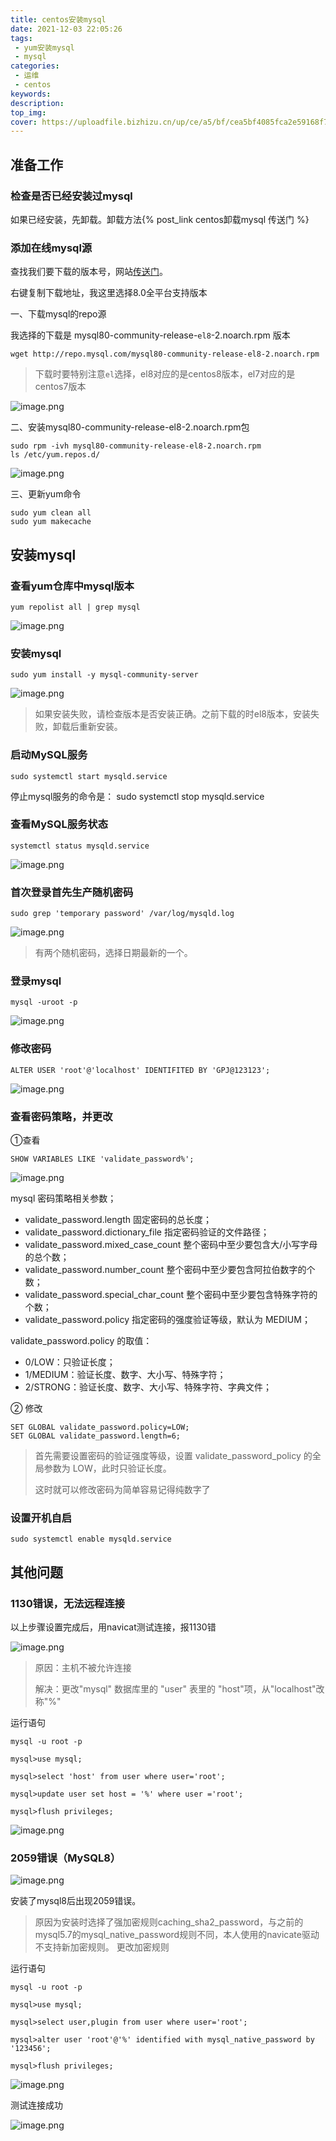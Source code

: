 ```yaml
---
title: centos安装mysql
date: 2021-12-03 22:05:26
tags:
 - yum安装mysql
 - mysql
categories:
 - 运维
 - centos
keywords:
description:
top_img:
cover: https://uploadfile.bizhizu.cn/up/ce/a5/bf/cea5bf4085fca2e59168f7a22f478d1a.jpg
---
```

## 准备工作  

### 检查是否已经安装过mysql

如果已经安装，先卸载。卸载方法{% post_link centos卸载mysql 传送门 %}

### 添加在线mysql源

查找我们要下载的版本号，网站[传送门](http://repo.mysql.com/)。

右键复制下载地址，我这里选择8.0全平台支持版本

一、下载mysql的repo源

我选择的下载是 mysql80-community-release-`el8`-2.noarch.rpm 版本

```
wget http://repo.mysql.com/mysql80-community-release-el8-2.noarch.rpm
```

> 下载时要特别注意`el`选择，el8对应的是centos8版本，el7对应的是centos7版本

![image.png](http://tva1.sinaimg.cn/mw690/005SoUZ5ly1gx16zqlrhwj30vf0d749w.jpg)

二、安装mysql80-community-release-el8-2.noarch.rpm包

```
sudo rpm -ivh mysql80-community-release-el8-2.noarch.rpm
ls /etc/yum.repos.d/
```

![image.png](http://tva1.sinaimg.cn/mw690/005SoUZ5ly1gx17315woij30vz0ifneq.jpg)

三、更新yum命令

```
sudo yum clean all
sudo yum makecache
```

## 安装mysql

### 查看yum仓库中mysql版本

```
yum repolist all | grep mysql
```

![image.png](http://tva1.sinaimg.cn/mw690/005SoUZ5ly1gx18ew305uj30ra08vwp8.jpg)

### 安装mysql

```
sudo yum install -y mysql-community-server
```

![image.png](http://tva1.sinaimg.cn/mw690/005SoUZ5ly1gx1aijnl73j30op07pady.jpg)

> 如果安装失败，请检查版本是否安装正确。之前下载的时el8版本，安装失败，卸载后重新安装。

### 启动MySQL服务

```
sudo systemctl start mysqld.service
```

停止mysql服务的命令是： sudo systemctl stop mysqld.service

### 查看MySQL服务状态

```
systemctl status mysqld.service
```

![image.png](http://tva1.sinaimg.cn/mw690/005SoUZ5ly1gx1aqsbe4kj30vm0ag120.jpg)

### 首次登录首先生产随机密码

```
sudo grep 'temporary password' /var/log/mysqld.log
```

![image.png](http://tva1.sinaimg.cn/mw690/005SoUZ5ly1gx1auqwzdjj310u04xn25.jpg)

> 有两个随机密码，选择日期最新的一个。

### 登录mysql

```
mysql -uroot -p
```

![image.png](http://tva1.sinaimg.cn/mw690/005SoUZ5ly1gx1axdup7gj30t20avgrl.jpg)

### 修改密码

```
ALTER USER 'root'@'localhost' IDENTIFITED BY 'GPJ@123123';
```

![image.png](http://tva1.sinaimg.cn/mw690/005SoUZ5ly1gx1b27n3ztj30o301jjsl.jpg)


### 查看密码策略，并更改

①查看

```
SHOW VARIABLES LIKE 'validate_password%';
```

![image.png](http://tva1.sinaimg.cn/mw690/005SoUZ5ly1gx1b6uc8onj30gn09idlc.jpg)

mysql 密码策略相关参数；

* validate_password.length  固定密码的总长度；
* validate_password.dictionary_file 指定密码验证的文件路径；
* validate_password.mixed_case_count  整个密码中至少要包含大/小写字母的总个数；
* validate_password.number_count  整个密码中至少要包含阿拉伯数字的个数；
* validate_password.special_char_count 整个密码中至少要包含特殊字符的个数；
* validate_password.policy 指定密码的强度验证等级，默认为 MEDIUM；

validate_password.policy 的取值：

* 0/LOW：只验证长度；
* 1/MEDIUM：验证长度、数字、大小写、特殊字符；
* 2/STRONG：验证长度、数字、大小写、特殊字符、字典文件；

② 修改

```
SET GLOBAL validate_password.policy=LOW;
SET GLOBAL validate_password.length=6; 
```

> 首先需要设置密码的验证强度等级，设置 validate_password_policy 的全局参数为 LOW，此时只验证长度。
>
> 这时就可以修改密码为简单容易记得纯数字了

### 设置开机自启

```
sudo systemctl enable mysqld.service
```

## 其他问题

### 1130错误，无法远程连接

以上步骤设置完成后，用navicat测试连接，报1130错

![image.png](http://tva1.sinaimg.cn/mw690/005SoUZ5ly1gx1bv4k2oij30m60eyn0e.jpg)

> 原因：主机不被允许连接
>
> 解决：更改"mysql" 数据库里的 "user" 表里的 "host"项，从"localhost"改称"%"

运行语句

```
mysql -u root -p

mysql>use mysql;

mysql>select 'host' from user where user='root';

mysql>update user set host = '%' where user ='root';

mysql>flush privileges;
```

![image.png](http://tva1.sinaimg.cn/mw690/005SoUZ5ly1gx1c2m5ijjj30ls0huk0k.jpg)

### 2059错误（MySQL8）

![image.png](http://tva1.sinaimg.cn/mw690/005SoUZ5ly1gx1c3kjx6ej30p50kh0xc.jpg)

安装了mysql8后出现2059错误。

> 原因为安装时选择了强加密规则caching_sha2_password，与之前的mysql5.7的mysql_native_password规则不同，本人使用的navicate驱动不支持新加密规则。
> 更改加密规则

运行语句

```
mysql -u root -p

mysql>use mysql;

mysql>select user,plugin from user where user='root';

mysql>alter user 'root'@'%' identified with mysql_native_password by '123456';

mysql>flush privileges;
```

![image.png](http://tva1.sinaimg.cn/mw690/005SoUZ5ly1gx1cfzx8k6j30gr0fw46r.jpg)

测试连接成功

![image.png](http://tva1.sinaimg.cn/large/005SoUZ5ly1gx1cnmtc3lj30ou0kvq7g.jpg)